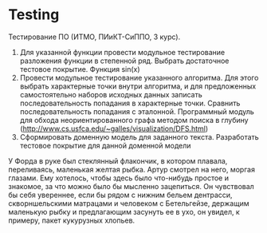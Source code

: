 # Testing
Тестирование ПО (ИТМО, ПИиКТ-СиППО, 3 курс).
1. Для указанной функции провести модульное тестирование разложения функции в степенной ряд. Выбрать достаточное тестовое покрытие.
Функция sin(x)
2. Провести модульное тестирование указанного алгоритма. Для этого выбрать характерные точки внутри алгоритма, и для предложенных самостоятельно наборов исходных данных записать последовательность попадания в характерные точки. Сравнить последовательность попадания с эталонной.
Программный модуль для обхода неориентированного графа методом поиска в глубину (http://www.cs.usfca.edu/~galles/visualization/DFS.html)
3. Сформировать доменную модель для заданного текста.  Разработать тестовое покрытие для данной доменной модели

У Форда в руке был стеклянный флакончик, в котором плавала, переливаясь, маленькая желтая рыбка. Артур смотрел на него, моргая глазами. Ему хотелось, чтобы здесь было что-нибудь простое и знакомое, за что можно было бы мысленно зацепиться. Он чувствовал бы себя увереннее, если бы рядом с нижним бельем дентрасси, скворншельскими матрацами и человеком с Бетельгейзе, держащим маленькую рыбку и предлагающим засунуть ее в ухо, он увидел, к примеру, пакет кукурузных хлопьев.
